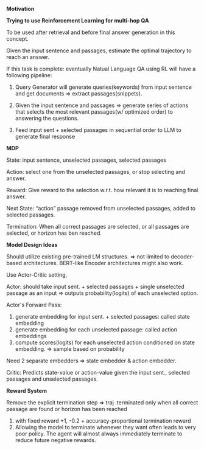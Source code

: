 **Motivation**

**Trying to use Reinforcement Learning for multi-hop QA**

To be used after retrieval and before final answer generation in this concept.

Given the input sentence and passages, estimate the optimal trajectory to reach an answer.

If this task is complete: eventually Natual Language QA using RL will have a following pipeline:

1) Query Generator will generate queries(keywords) from input sentence and get documents ⇒ extract passages(snippets).

2) Given the input sentence and passages ⇒ generate series of actions that selects the most relevant passages(w/ optimized order) to answering the questions.

3) Feed input sent + selected passages in sequential order to LLM to generate final response


**MDP**

State: input sentence, unselected passages, selected passages

Action: select one from the unselected passages, or stop selecting and answer.

Reward: Give reward to the selection w.r.t. how relevant it is to reaching final answer.

Next State: “action” passage removed from unselected passages, added to selected passages.

Termination: When all correct passages are selected, or all passages are selected, or horizon has ben reached.


**Model Design Ideas**

Should utilize existing pre-trained LM structures. ⇒ not limited to decoder-based architectures. BERT-like Encoder architectures might also work.

Use Actor-Critic setting, 

Actor: should take input sent. + selected passages + single unselected passage as an input ⇒ outputs probability(logits) of each unselected option. 

Actor's Forward Pass: 

1. generate embedding for input sent. + selected passages: called state embedding
2. generate embedding for each unselected passage: called action embeddings
3. compute scores(logits) for each unselected action conditioned on state embedding. ⇒ sample based on probability

Need 2 separate embedders ⇒ state embedder & action embedder.

Critic: Predicts state-value or action-value given the input sent., selected passages and unselected passages.

**Reward System**

Remove the explicit termination step ⇒ traj .terminated only when all correct passage are found or horizon has been reached
1. with fixed reward +1, -0.2 + accuracy-proportional termination reward
2. Allowing the model to terminate whenever they want often leads to very poor policy. The agent will almost always immediately terminate to reduce future negative rewards.



